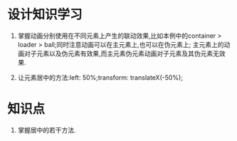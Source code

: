 # 设计知识学习

1. 掌握动画分别使用在不同元素上产生的联动效果,比如本例中的container > loader > ball;同时注意动画可以在主元素上,也可以在伪元素上;
    主元素上的动画对子元素以及伪元素有效果,而主元素伪元素动画对子元素及其伪元素无效果.  

2. 让元素居中的方法:left: 50%;transform: translateX(-50%);

# 知识点

1. 掌握居中的若干方法.  
